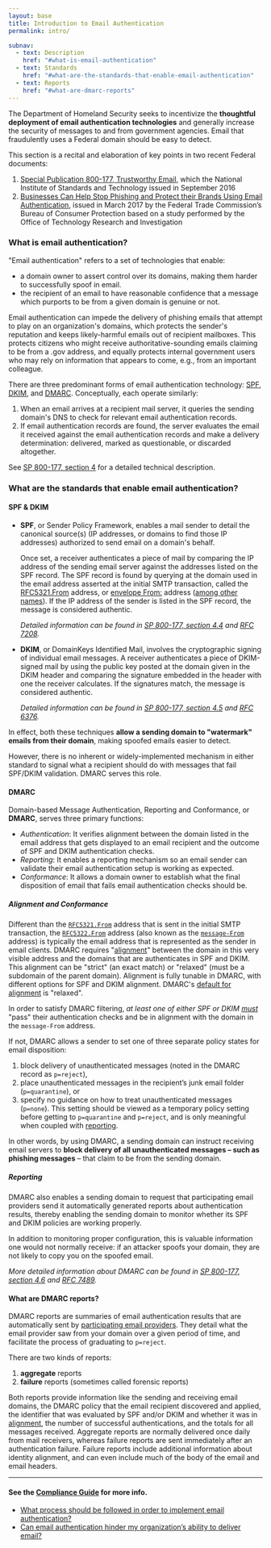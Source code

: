 ```yaml
---
layout: base
title: Introduction to Email Authentication
permalink: intro/

subnav:
  - text: Description
    href: "#what-is-email-authentication"
  - text: Standards
    href: "#what-are-the-standards-that-enable-email-authentication"
  - text: Reports
    href: "#what-are-dmarc-reports"
---
```

The Department of Homeland Security seeks to incentivize the **thoughtful deployment of email authentication technologies** and generally increase the security of messages to and from government agencies. Email that fraudulently uses a Federal domain should be easy to detect.

This section is a recital and elaboration of key points in two recent Federal documents:
1. [Special Publication 800-177, Trustworthy Email](http://nvlpubs.nist.gov/nistpubs/SpecialPublications/NIST.SP.800-177.pdf), which the National Institute of Standards and Technology issued in September 2016
2. [Businesses Can Help Stop Phishing and Protect their Brands Using Email Authentication](https://www.ftc.gov/system/files/documents/reports/businesses-can-help-stop-phishing-protect-their-brands-using-email-authentication-ftc-staff/email_authentication_staff_perspective.pdf), issued in March 2017 by the Federal Trade Commission’s Bureau of Consumer Protection based on a study performed by the Office of Technology Research and Investigation

### What is email authentication?
"Email authentication" refers to a set of technologies that enable:
* a domain owner to assert control over its domains, making them harder to successfully spoof in email.
* the recipient of an email to have reasonable confidence that a message which purports to be from a given domain is genuine or not.

Email authentication can impede the delivery of phishing emails that attempt to play on an organization's domains, which protects the sender's reputation and keeps likely-harmful emails out of recipient mailboxes. This protects citizens who might receive authoritative-sounding emails claiming to be from a .gov address, and equally protects internal government users who may rely on information that appears to come, e.g., from an important colleague.

There are three predominant forms of email authentication technology: [SPF](#spf--dkim), [DKIM](#spf--dkim), and [DMARC](#dmarc). Conceptually, each operate similarly:
1. When an email arrives at a recipient mail server, it queries the sending domain's DNS to check for relevant email authentication records.
2. If email authentication records are found, the server evaluates the email it received against the email authentication records and make a delivery determination: delivered, marked as questionable, or discarded altogether.

See [SP 800-177, section 4](http://nvlpubs.nist.gov/nistpubs/SpecialPublications/NIST.SP.800-177.pdf#page=37) for a detailed technical description.


### What are the standards that enable email authentication?

#### SPF & DKIM
* **SPF**, or Sender Policy Framework, enables a mail sender to detail the canonical source(s) (IP addresses, or domains to find those IP addresses) authorized to send email on a domain's behalf.

   Once set, a receiver authenticates a piece of mail by comparing the IP address of the sending email server against the addresses listed on the SPF record. The SPF record is found by querying at the domain used in the email address asserted at the initial SMTP transaction, called the [RFC5321.From](https://tools.ietf.org/html/rfc5321#section-4.1.1.2) address, or [envelope From:](http://nvlpubs.nist.gov/nistpubs/SpecialPublications/NIST.SP.800-177.pdf#page=22) address ([among other names](https://en.wikipedia.org/wiki/Bounce_address)). If the IP address of the sender is listed in the SPF record, the message is considered authentic.

   *Detailed information can be found in [SP 800-177, section 4.4](http://nvlpubs.nist.gov/nistpubs/SpecialPublications/NIST.SP.800-177.pdf#page=39) and [RFC 7208](https://tools.ietf.org/html/rfc7208).*

* **DKIM**, or DomainKeys Identified Mail, involves the cryptographic signing of individual email messages. A receiver authenticates a piece of DKIM-signed mail by using the public key posted at the domain given in the DKIM header and comparing the signature embedded in the header with one the receiver calculates. If the signatures match, the message is considered authentic.

   *Detailed information can be found in [SP 800-177, section 4.5](http://nvlpubs.nist.gov/nistpubs/SpecialPublications/NIST.SP.800-177.pdf#page=46) and [RFC 6376](https://tools.ietf.org/html/rfc6376).*

In effect, both these techniques **allow a sending domain to "watermark" emails from their domain**, making spoofed emails easier to detect.

However, there is no inherent or widely-implemented mechanism in either standard to signal what a recipient should do with messages that fail SPF/DKIM validation. DMARC serves this role.

#### DMARC
<!-- [SP 800-177, section 4.6](http://nvlpubs.nist.gov/nistpubs/SpecialPublications/NIST.SP.800-177.pdf#page=54) -->
Domain-based Message Authentication, Reporting and Conformance, or **DMARC**, serves three primary functions:
* *Authentication*: It verifies alignment between the domain listed in the email address that gets displayed to an email recipient and the outcome of SPF and DKIM authentication checks.
* *Reporting*: It enables a reporting mechanism so an email sender can validate their email authentication setup is working as expected.
* *Conformance*: It allows a domain owner to establish what the final disposition of email that fails email authentication checks should be.

##### *Alignment and Conformance*
Different than the [`RFC5321.From`](#spf--dkim) address that is sent in the initial SMTP transaction, the [`RFC5322.From`](https://tools.ietf.org/html/rfc7489#section-5) address (also known as the [`message-From`](http://nvlpubs.nist.gov/nistpubs/SpecialPublications/NIST.SP.800-177.pdf#page=22) address) is typically the email address that is represented as the sender in email clients. DMARC requires "[alignment](https://tools.ietf.org/html/rfc7489#section-3.1)" between the domain in this very visible address and the domains that are authenticates in SPF and DKIM. This alignment can be "strict" (an exact match) or "relaxed" (must be a subdomain of the parent domain). Alignment is fully tunable in DMARC, with different options for SPF and DKIM alignment. DMARC's [default for alignment](https://tools.ietf.org/html/rfc7489#section-6.3) is "relaxed".

In order to satisfy DMARC filtering, *at least one of either SPF or DKIM [must](https://tools.ietf.org/html/rfc7489#section-4.2)* "pass" their authentication checks and be in alignment with the domain in the `message-From` address.

If not, DMARC allows a sender to set one of three separate policy states for email disposition:
1. block delivery of unauthenticated messages (noted in the DMARC record as `p=reject`),
2. place unauthenticated messages in the recipient’s junk email folder (`p=quarantine`), or
3. specify no guidance on how to treat unauthenticated messages (`p=none`). This setting should be viewed as a temporary policy setting before getting to `p=quarantine` and `p=reject`, and is only meaningful when coupled with [reporting](#reporting).

In other words, by using DMARC, a sending domain can instruct receiving email servers to **block delivery of all unauthenticated messages – such as phishing messages** – that claim to be from the sending domain.

##### *Reporting*

DMARC also enables a sending domain to request that participating email providers send it automatically generated reports about authentication results, thereby enabling the sending domain to monitor whether its SPF and DKIM policies are working properly.

In addition to monitoring proper configuration, this is valuable information one would not normally receive: if an attacker spoofs your domain, they are not likely to copy you on the spoofed email.

*More detailed information about DMARC can be found in [SP 800-177, section 4.6](http://nvlpubs.nist.gov/nistpubs/SpecialPublications/NIST.SP.800-177.pdf#page=54) and [RFC 7489](https://tools.ietf.org/html/rfc7489).*


#### What are DMARC reports?
DMARC reports are summaries of email authentication results that are automatically sent by [participating email providers](http://dmarc.io/sources/). They detail what the email provider saw from your domain over a given period of time, and facilitate the process of graduating to `p=reject`.

There are two kinds of reports:
1. **aggregate** reports
2. **failure** reports (sometimes called forensic reports)

Both reports provide information like the sending and receiving email domains, the DMARC policy that the email recipient discovered and applied, the identifier that was evaluated by SPF and/or DKIM and whether it was in [alignment](#alignment-and-conformance), the number of successful authentications, and the totals for all messages received. Aggregate reports are normally delivered once daily from mail receivers, whereas failure reports are sent immediately after an authentication failure. Failure reports include additional information about identity alignment, and can even include much of the body of the email and email headers.
- - -
#### See the [Compliance Guide](/guide) for more info.
* [What process should be followed in order to implement email authentication?](/guide/#what-process-should-be-followed-in-order-to-implement-email-authentication)
* [Can email authentication hinder my organization’s ability to deliver email?](/guide/#can-email-authentication-hinder-my-organizations-ability-to-deliver-email)
